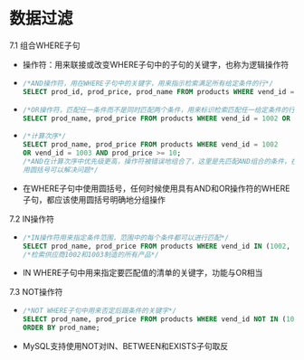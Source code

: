 # 数据过滤

7.1 组合WHERE子句

- 操作符：用来联接或改变WHERE子句中的子句的关键字，也称为逻辑操作符

- ```sql
  /*AND操作符，用在WHERE子句中的关键字，用来指示检索满足所有给定条件的行*/
  SELECT prod_id, prod_price, prod_name FROM products WHERE vend_id = 1003 AND prod_price <= 10;
  ```

- ```sql
  /*OR操作符，匹配任一条件而不是同时匹配两个条件，用来标识检索匹配任一给定条件的行*/
  SELECT prod_name, prod_price FROM products WHERE vend_id = 1002 OR vend_id = 1003;
  ```

- ```sql
  /*计算次序*/
  SELECT prod_name, prod_price FROM products WHERE vend_id = 1002 
  OR vend_id = 1003 AND prod_price >= 10;
  /*AND在计算次序中优先级更高，操作符被错误地组合了，这里是先匹配AND组合的条件，在OR的
  用圆括号可以解决问题*/
  ```

- 在WHERE子句中使用圆括号，任何时候使用具有AND和OR操作符的WHERE子句，都应该使用圆括号明确地分组操作



7.2 IN操作符

- ```sql
  /*IN操作符用来指定条件范围，范围中的每个条件都可以进行匹配*/
  SELECT prod_name, prod_price FROM products WHERE vend_id IN (1002, 1003) ORDER BY prod_name;
  /*检索供应商1002和1003制造的所有产品*/
  ```

- IN WHERE子句中用来指定要匹配值的清单的关键字，功能与OR相当



7.3 NOT操作符

- ```sql
  /*NOT WHERE子句中用来否定后跟条件的关键字*/
  SELECT prod_name, prod_price FROM products WHERE vend_id NOT IN (1002, 1003)
  ORDER BY prod_name;
  ```

- MySQL支持使用NOT对IN、BETWEEN和EXISTS子句取反